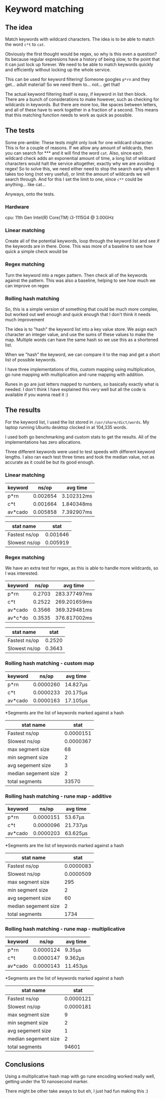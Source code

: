 # Keyword matching

## The idea

Match keywords with wildcard characters. The idea is to be able to match the word `c*t` to `cat`.

Obviously the first thought would be regex, so why is this even a question? Its because regular expresions have a history of being slow, to the point that it can just lock up forever. We need to be able to match keywords quickly and efficiently without locking up the whole service.

This can be used for keyword filtering! Someone googles `p*rn` and they get... adult material! So we need them to... not... get that!

The actual keyword filtering itself is easy, if keyword in list then block. There are a bunch of considerations to make however, such as checking for wildcards in keywords. But there are more too, like spaces between letters, and all of these have to work together in a fraction of a second. This means that this matching function needs to work as quick as possible.

## The tests

Some pre-amble: These tests might only look for one wildcard character. This is for a couple of reasons. If we allow any amount of wildcards, then you can search for \*\*\* and it will find the word `cat`.
Also, since each wildcard check adds an exponential amount of time, a long list of wildcard characters would halt the service altogether, exactly why we are avoiding regex!
So to solve this, we need either need to stop the search early when it takes too long (not very useful), or limit the amount of wildcards we will search through. And for this I set the limit to one, since `c**` could be anything... like cat...

Anyways, onto the tests.

### Hardware

cpu: 11th Gen Intel(R) Core(TM) i3-1115G4 @ 3.00GHz

### Linear matching

Create all of the potential keywords, loop through the keyword list and see if the keywords are in there. Done.
This was more of a baseline to see how quick a simple check would be

### Regex matching

Turn the keyword into a regex pattern. Then check all of the keywords against the pattern.
This was also a baseline, helping to see how much we can improve on regex

### Rolling hash matching

So, this is a simple version of something that could be much more complex, but worked out well enough and quick enough that I don't think it needs much improvement

The idea is to "hash" the keyword list into a key value store. We asign each character an integer value, and use the sums of these values to make the map. Multiple words can have the same hash so we use this as a shortened list.

When we "hash" the keyword, we can compare it to the map and get a short list of possible keywords.

I have three implementations of this, custom mapping using multiplication, go rune mapping with multiplication and rune mapping with addition.

Runes in go are just letters mapped to numbers, so basically exactly what is needed. I don't think I have explained this very well but all the code is available if you wanna read it :)

## The results

For the keyword list, I used the list stored in `/usr/share/dict/words`. My laptop running Ubuntu desktop clocked in at 104,335 words.

I used both go benchmarking and custom stats to get the results. All of the implementations has zero allocations.

Three different keywords were used to test speeds with different keyword lengths. I also ran each test three times and took the median value, not as accurate as it could be but its good enough.

### Linear matching

| keyword | ns/op | avg time |
| --- | --- | --- |
| p\*rn | 0.002654 | 3.102312ms | 
| c\*t | 0.001664 | 1.840348ms |
| av\*cado | 0.005858 | 7.392907ms |

| stat name | stat |
| --- | --- |
| Fastest ns/op | 0.001646 |
| Slowest ns/op | 0.005919 |

### Regex matching

We have an extra test for regex, as this is able to handle more wildcards, so I was interested.

| keyword | ns/op | avg time |
| --- | --- | --- |
| p\*rn | 0.2703 | 283.377497ms | 
| c\*t | 0.2522 | 269.201659ms |
| av\*cado | 0.3566 | 369.329481ms |
| av\*c\*do  | 0.3535 | 376.817002ms |

| stat name | stat |
| --- | --- |
| Fastest ns/op | 0.2520 |
| Slowest ns/op | 0.3643 |

### Rolling hash matching - custom map

| keyword | ns/op | avg time
| --- | --- | --- |
| p\*rn | 0.0000260 | 14.827µs |
| c\*t | 0.0000233 | 20.175µs |
| av\*cado | 0.0000163 | 17.105µs |

*Segments are the list of keywords marked against a hash

| stat name | stat |
| --- | --- |
| Fastest ns/op | 0.0000151 |
| Slowest ns/op | 0.0000367 |
| max segment size | 68 |
| min segment size | 2 |
| avg segement size | 3 |
| median segement size | 2 |
| total segments | 33570 |

### Rolling hash matching - rune map - additive

| keyword | ns/op | avg time
| --- | --- | --- |
| p\*rn | 0.0000151 | 53.67µs |
| c\*t | 0.0000096 | 21.737µs |
| av\*cado | 0.0000203 | 63.625µs |

*Segments are the list of keywords marked against a hash

| stat name | stat |
| --- | --- |
| Fastest ns/op | 0.0000083 |
| Slowest ns/op | 0.0000509 |
| max segment size | 295 |
| min segment size | 2 |
| avg segement size | 60 |
| median segement size | 2 |
| total segments | 1734 |

### Rolling hash matching - rune map - multiplicative

| keyword | ns/op | avg time |
| --- | --- | --- |
| p\*rn | 0.0000124 | 9.35µs |
| c\*t | 0.0000147 | 9.362µs |
| av\*cado | 0.0000143 | 11.453µs |

*Segments are the list of keywords marked against a hash

| stat name | stat |
| --- | --- |
| Fastest ns/op | 0.0000121 |
| Slowest ns/op | 0.0000181 |
| max segment size | 9 |
| min segment size | 2 |
| avg segement size | 1 |
| median segement size | 2 |
| total segments | 94601 |
## Conclusions

Using a multiplicative hash map with go rune encoding worked really well, getting under the 10 nanosecond marker.

There might be other take aways to but eh, I just had fun making this :)
